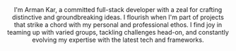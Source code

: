 <div align="center">
    I'm Arman Kar, a committed full-stack developer with a zeal for crafting distinctive and groundbreaking ideas. I flourish when I'm part of projects that strike a chord with my personal and professional ethos. I find joy in teaming up with varied groups, tackling challenges head-on, and constantly evolving my expertise with the latest tech and frameworks.
</div>
<p></p>

